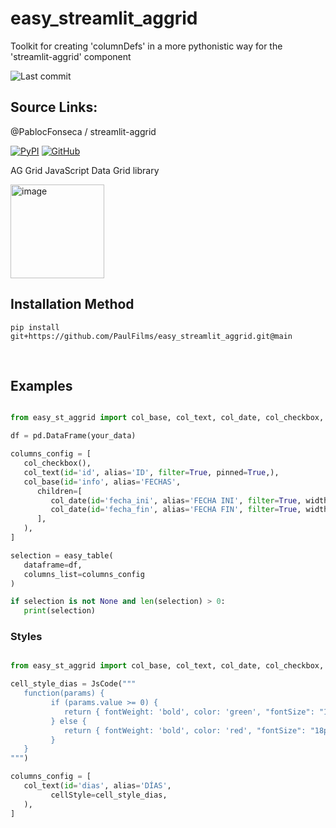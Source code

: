 # easy_streamlit_aggrid
Toolkit for creating 'columnDefs' in a more pythonistic way for the 'streamlit-aggrid' component

![Last commit](https://img.shields.io/github/last-commit/PaulFilms/easy_streamlit_aggrid?label=Last_Commit)


## Source Links:

@PablocFonseca / streamlit-aggrid

[![PyPI][pypi_badge]][pypi_link] [![GitHub][github_badge]][github_link] 

AG Grid JavaScript Data Grid library 

<a href="https://www.ag-grid.com/">
<img src="https://cdn.cookielaw.org/logos/df8b363f-f4d9-4e0c-934e-b286bcd83e8c/67b88210-d43e-4471-8e61-2cd23a738cac/fb1b8970-8f6a-407e-b737-477cb14c94f0/ag-grid-logo.png" width=150 alt="image" url="www.hispasonic.com">
</a>


<br>

## Installation Method

   ```plaintext
   pip install git+https://github.com/PaulFilms/easy_streamlit_aggrid.git@main
   ```


<br>

## Examples

```Python

from easy_st_aggrid import col_base, col_text, col_date, col_checkbox, easy_table

df = pd.DataFrame(your_data)

columns_config = [
   col_checkbox(),
   col_text(id='id', alias='ID', filter=True, pinned=True,),
   col_base(id='info', alias='FECHAS',
      children=[
         col_date(id='fecha_ini', alias='FECHA INI', filter=True, width=130, minWidth=130, maxWidth=130, columnGroupShow='open',),
         col_date(id='fecha_fin', alias='FECHA FIN', filter=True, width=130, minWidth=130, maxWidth=130, pinned=True,),
      ],
   ),
]

selection = easy_table(
   dataframe=df, 
   columns_list=columns_config
)

if selection is not None and len(selection) > 0:
   print(selection)

``` 

### Styles

```Python

from easy_st_aggrid import col_base, col_text, col_date, col_checkbox, easy_table

cell_style_dias = JsCode("""
   function(params) {
         if (params.value >= 0) {
            return { fontWeight: 'bold', color: 'green', "fontSize": "18px", "display": "flex", "alignItems": "center",};
         } else {
            return { fontWeight: 'bold', color: 'red', "fontSize": "18px", "display": "flex", "alignItems": "center", };
         }
   }
""")

columns_config = [
   col_text(id='dias', alias='DÍAS', 
         cellStyle=cell_style_dias,
   ),
]

```



[github_badge]: https://badgen.net/badge/icon/GitHub?icon=github&color=black&label
[github_link]: https://github.com/PablocFonseca/streamlit-aggrid
[pypi_badge]: https://badgen.net/pypi/v/streamlit-aggrid?icon=pypi&color=black&label?
[pypi_link]: https://www.pypi.org/project/streamlit-aggrid/